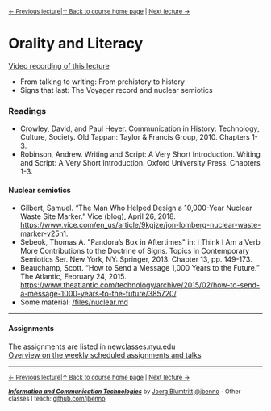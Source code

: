 <sup>[&larr; Previous lecture](/files/01.md)|[&uarr; Back to course home page](/README.md) | [Next lecture &rarr;](/files/03.md)</sup>  

# Orality and Literacy
[Video recording of this lecture](https://youtu.be/9TDLfCdi-9I)
- From talking to writing: From prehistory to history
- Signs that last: The Voyager record and nuclear semiotics

### Readings
- Crowley, David, and Paul Heyer. Communication in History: Technology, Culture, Society. Old Tappan: Taylor & Francis Group, 2010.  Chapters 1-3.
- Robinson, Andrew. Writing and Script: A Very Short Introduction. Writing and Script: A Very Short Introduction. Oxford University Press.  Chapters 1-3.

#### Nuclear semiotics
- Gilbert, Samuel. “The Man Who Helped Design a 10,000-Year Nuclear Waste Site Marker.” Vice (blog), April 26, 2018. https://www.vice.com/en_us/article/9kgjze/jon-lomberg-nuclear-waste-marker-v25n1.
- Sebeok, Thomas A. "Pandora’s Box in Aftertimes" in: I Think I Am a Verb More Contributions to the Doctrine of Signs. Topics in Contemporary Semiotics Ser. New York, NY: Springer, 2013. Chapter 13, pp. 149-173.
- Beauchamp, Scott. “How to Send a Message 1,000 Years to the Future.” The Atlantic, February 24, 2015. https://www.theatlantic.com/technology/archive/2015/02/how-to-send-a-message-1000-years-to-the-future/385720/.
- Some material: [/files/nuclear.md](/files/nuclear.md)


***

#### Assignments
The assignments are listed in newclasses.nyu.edu  
[Overview on the weekly scheduled assignments and talks](https://docs.google.com/spreadsheets/d/1BB6HHULpT9KCe9JpZZn-oI-JxHNpXhhsdp6A8cw8cMM/edit?usp=sharing)  


***
<sup>[&larr; Previous lecture](/files/01.md)|[&uarr; Back to course home page](/README.md) | [Next lecture &rarr;](/files/03.md)</sup>  
  
<sup>***[Information and Communication Technologies](/README.md)*** by [Joerg Blumtritt](https://jbenno.net) [@jbenno](https://twitter.com/jbenno) - Other classes I teach: [github.com/jbenno](https://github.com/jbenno/teaching/blob/master/README.md)</sup>

